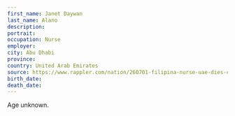 ```yaml
---
first_name: Janet Daywan
last_name: Alano
description: 
portrait: 
occupation: Nurse
employer: 
city: Abu Dhabi
province: 
country: United Arab Emirates
source: https://www.rappler.com/nation/260701-filipina-nurse-uae-dies-coronavirus-mothers-day-may-2020?utm_campaign=Echobox&amp;utm_medium=Social&amp;utm_source=Facebook#Echobox=1589329541
birth_date: 
death_date: 
---
```


Age unknown.